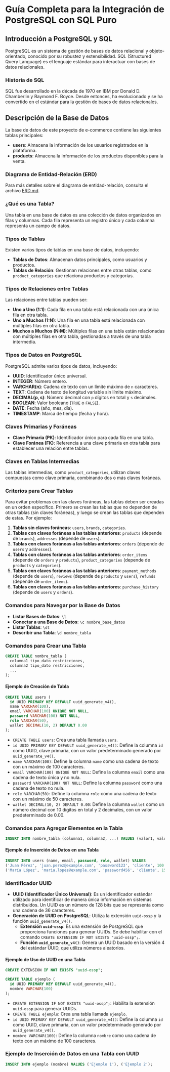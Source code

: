 # Guía Completa para la Integración de PostgreSQL con SQL Puro

## Introducción a PostgreSQL y SQL
PostgreSQL es un sistema de gestión de bases de datos relacional y objeto-orientado, conocido por su robustez y extensibilidad. SQL (Structured Query Language) es el lenguaje estándar para interactuar con bases de datos relacionales.

### Historia de SQL
SQL fue desarrollado en la década de 1970 en IBM por Donald D. Chamberlin y Raymond F. Boyce. Desde entonces, ha evolucionado y se ha convertido en el estándar para la gestión de bases de datos relacionales.

## Descripción de la Base de Datos
La base de datos de este proyecto de e-commerce contiene las siguientes tablas principales:

- **users**: Almacena la información de los usuarios registrados en la plataforma.
- **products**: Almacena la información de los productos disponibles para la venta.

### Diagrama de Entidad-Relación (ERD)
Para más detalles sobre el diagrama de entidad-relación, consulta el archivo [ERD.md](./ERD.md).

### ¿Qué es una Tabla?
Una tabla en una base de datos es una colección de datos organizados en filas y columnas. Cada fila representa un registro único y cada columna representa un campo de datos.

### Tipos de Tablas
Existen varios tipos de tablas en una base de datos, incluyendo:

- **Tablas de Datos**: Almacenan datos principales, como usuarios y productos.
- **Tablas de Relación**: Gestionan relaciones entre otras tablas, como `product_categories` que relaciona productos y categorías.

### Tipos de Relaciones entre Tablas
Las relaciones entre tablas pueden ser:

- **Uno a Uno (1:1)**: Cada fila en una tabla está relacionada con una única fila en otra tabla.
- **Uno a Muchos (1:N)**: Una fila en una tabla está relacionada con múltiples filas en otra tabla.
- **Muchos a Muchos (N:M)**: Múltiples filas en una tabla están relacionadas con múltiples filas en otra tabla, gestionadas a través de una tabla intermedia.

### Tipos de Datos en PostgreSQL
PostgreSQL admite varios tipos de datos, incluyendo:

- **UUID**: Identificador único universal.
- **INTEGER**: Número entero.
- **VARCHAR(n)**: Cadena de texto con un límite máximo de `n` caracteres.
- **TEXT**: Cadena de texto de longitud variable sin límite máximo.
- **DECIMAL(p, s)**: Número decimal con `p` dígitos en total y `s` decimales.
- **BOOLEAN**: Valor booleano (`TRUE` o `FALSE`).
- **DATE**: Fecha (año, mes, día).
- **TIMESTAMP**: Marca de tiempo (fecha y hora).

### Claves Primarias y Foráneas
- **Clave Primaria (PK)**: Identificador único para cada fila en una tabla.
- **Clave Foránea (FK)**: Referencia a una clave primaria en otra tabla para establecer una relación entre tablas.

### Claves en Tablas Intermedias
Las tablas intermedias, como `product_categories`, utilizan claves compuestas como clave primaria, combinando dos o más claves foráneas.

### Criterios para Crear Tablas
Para evitar problemas con las claves foráneas, las tablas deben ser creadas en un orden específico. Primero se crean las tablas que no dependen de otras tablas (sin claves foráneas), y luego se crean las tablas que dependen de estas. Por ejemplo:

1. **Tablas sin claves foráneas**: `users`, `brands`, `categories`.
2. **Tablas con claves foráneas a las tablas anteriores**: `products` (depende de `brands`), `addresses` (depende de `users`).
3. **Tablas con claves foráneas a las tablas anteriores**: `orders` (depende de `users` y `addresses`).
4. **Tablas con claves foráneas a las tablas anteriores**: `order_items` (depende de `orders` y `products`), `product_categories` (depende de `products` y `categories`).
5. **Tablas con claves foráneas a las tablas anteriores**: `payment_methods` (depende de `users`), `reviews` (depende de `products` y `users`), `refunds` (depende de `order_items`).
6. **Tablas con claves foráneas a las tablas anteriores**: `purchase_history` (depende de `users` y `orders`).

### Comandos para Navegar por la Base de Datos
- **Listar Bases de Datos**: `\l`
- **Conectar a una Base de Datos**: `\c nombre_base_datos`
- **Listar Tablas**: `\dt`
- **Describir una Tabla**: `\d nombre_tabla`

### Comandos para Crear una Tabla
```sql
CREATE TABLE nombre_tabla (
  columna1 tipo_dato restricciones,
  columna2 tipo_dato restricciones,
  ...
);
```
#### Ejemplo de Creación de Tabla
```sql
CREATE TABLE users (
  id UUID PRIMARY KEY DEFAULT uuid_generate_v4(),
  name VARCHAR(100),
  email VARCHAR(100) UNIQUE NOT NULL,
  password VARCHAR(100) NOT NULL,
  role VARCHAR(50),
  wallet DECIMAL(10, 2) DEFAULT 0.00
);
```
- `CREATE TABLE users`: Crea una tabla llamada `users`.
- `id UUID PRIMARY KEY DEFAULT uuid_generate_v4()`: Define la columna `id` como UUID, clave primaria, con un valor predeterminado generado por `uuid_generate_v4()`.
- `name VARCHAR(100)`: Define la columna `name` como una cadena de texto con un máximo de 100 caracteres.
- `email VARCHAR(100) UNIQUE NOT NULL`: Define la columna `email` como una cadena de texto única y no nula.
- `password VARCHAR(100) NOT NULL`: Define la columna `password` como una cadena de texto no nula.
- `role VARCHAR(50)`: Define la columna `role` como una cadena de texto con un máximo de 50 caracteres.
- `wallet DECIMAL(10, 2) DEFAULT 0.00`: Define la columna `wallet` como un número decimal con 10 dígitos en total y 2 decimales, con un valor predeterminado de 0.00.

### Comandos para Agregar Elementos en la Tabla
```sql
INSERT INTO nombre_tabla (columna1, columna2, ...) VALUES (valor1, valor2, ...);
```
#### Ejemplo de Inserción de Datos en una Tabla
```sql
INSERT INTO users (name, email, password, role, wallet) VALUES
('Juan Pérez', 'juan.perez@example.com', 'password123', 'cliente', 100.00),
('María López', 'maria.lopez@example.com', 'password456', 'cliente', 150.00);
```

### Identificador UUID
- **UUID (Identificador Único Universal)**: Es un identificador estándar utilizado para identificar de manera única información en sistemas distribuidos. Un UUID es un número de 128 bits que se representa como una cadena de 36 caracteres.
- **Generación de UUID en PostgreSQL**: Utiliza la extensión `uuid-ossp` y la función `uuid_generate_v4()`.
  - **Extensión `uuid-ossp`**: Es una extensión de PostgreSQL que proporciona funciones para generar UUIDs. Se debe habilitar con el comando `CREATE EXTENSION IF NOT EXISTS "uuid-ossp";`.
  - **Función `uuid_generate_v4()`**: Genera un UUID basado en la versión 4 del estándar UUID, que utiliza números aleatorios.

#### Ejemplo de Uso de UUID en una Tabla
```sql
CREATE EXTENSION IF NOT EXISTS "uuid-ossp";

CREATE TABLE ejemplo (
  id UUID PRIMARY KEY DEFAULT uuid_generate_v4(),
  nombre VARCHAR(100)
);
```
- `CREATE EXTENSION IF NOT EXISTS "uuid-ossp";`: Habilita la extensión `uuid-ossp` para generar UUIDs.
- `CREATE TABLE ejemplo`: Crea una tabla llamada `ejemplo`.
- `id UUID PRIMARY KEY DEFAULT uuid_generate_v4()`: Define la columna `id` como UUID, clave primaria, con un valor predeterminado generado por `uuid_generate_v4()`.
- `nombre VARCHAR(100)`: Define la columna `nombre` como una cadena de texto con un máximo de 100 caracteres.

### Ejemplo de Inserción de Datos en una Tabla con UUID
```sql
INSERT INTO ejemplo (nombre) VALUES ('Ejemplo 1'), ('Ejemplo 2');
```


 